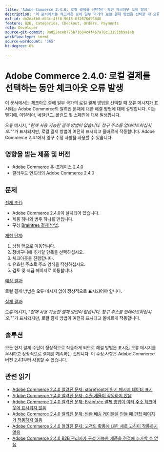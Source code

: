 ```yaml
---
title: 'Adobe Commerce 2.4.0: 로컬 결제를 선택하는 동안 체크아웃 오류 발생'
description: '이 문서에서는 체크아웃 중에 일부 국가의 로컬 결제 방법을 선택할 때 오류 메시지가 표시되는 Adobe Commerce의 알려진 문제에 대한 해결 방법에 대해 설명합니다. 이는 벨기에, 이탈리아, 네덜란드, 폴란드 및 스페인에 대해 발생합니다.'
exl-id: de2eafb0-d03c-4ff8-9615-0f2676d95848
feature: B2B, Categories, Checkout, Orders, Payments
role: Developer
source-git-commit: 0ad52eceb776b71604c4f467a70c13191bb9a1eb
workflow-type: tm+mt
source-wordcount: '365'
ht-degree: 0%

---
```


# Adobe Commerce 2.4.0: 로컬 결제를 선택하는 동안 체크아웃 오류 발생

이 문서에서는 체크아웃 중에 일부 국가의 로컬 결제 방법을 선택할 때 오류 메시지가 표시되는 Adobe Commerce의 알려진 문제에 대한 해결 방법에 대해 설명합니다. 이는 벨기에, 이탈리아, 네덜란드, 폴란드 및 스페인에 대해 발생합니다.

오류 메시지, &quot;*현재 사용 가능한 결제 방법이 없습니다. 청구 주소를 업데이트하십시오.*&quot;&quot;가 표시되지만, 로컬 결제 방법이 여전히 표시되고 올바르게 작동합니다. Adobe Commerce 2.4.1에서 영구 수정 사항을 사용할 수 있습니다.

## 영향을 받는 제품 및 버전

* Adobe Commerce 온-프레미스 2.4.0
* 클라우드 인프라의 Adobe Commerce 2.4.0

## 문제

<u>전제 조건</u>:

* Adobe Commerce 2.4.0이 설치되어 있습니다.
* 제품 하나와 범주 하나를 만듭니다.
* 구성 [Braintree 결제 방법](https://devdocs.magento.com/guides/v2.4/graphql/payment-methods/braintree.html).

<u>재현 단계</u>:

1. 상점 앞으로 이동합니다.
1. 장바구니에 추가할 항목을 선택하십시오.
1. 체크아웃을 진행합니다.
1. 유효한 주소로 주소 양식을 작성하십시오.
1. 검토 및 지급 페이지로 이동합니다.

<u>예상 결과</u>:

로컬 결제 방법은 오류 메시지 없이 정상적으로 표시되어야 합니다.

<u>실제 결과</u>:

오류 메시지, &quot;*현재 사용 가능한 결제 방법이 없습니다. 청구 주소를 업데이트하십시오.*&quot;&quot;가 표시되지만, 로컬 결제 방법이 여전히 표시되고 올바르게 작동합니다.

## 솔루션

모든 현지 결제 수단이 정상적으로 작동하게 되므로 해결 방법은 표시된 오류 메시지를 무시하고 정상적으로 결제를 계속하는 것입니다. 이 수정 사항은 Adobe Commerce 버전 2.4.1부터 사용할 수 있습니다.

## 관련 읽기

* [Adobe Commerce 2.4.0 알려진 문제: storefront에 원시 메시지 데이터 표시](/help/troubleshooting/storefront/magento-2-4-0-issue-storefront-raw-message-data-display.md)
* [Adobe Commerce 2.4.0 알려진 문제: 수출 세율이 작동하지 않음](/help/troubleshooting/miscellaneous/magento-2-4-0-known-issue-export-tax-rates-does-not-work.md)
* [Adobe Commerce 2.4.0 알려진 문제: Braintree 결제 방법이 여러 주소 체크아웃에 표시되지 않음](/help/troubleshooting/payments/magento-2-4-0-braintree-not-in-multiple-addresses-checkout.md)
* [Adobe Commerce 2.4.0 알려진 문제: 반환 배송 레이블을 만들 때 편집 페이지가 작동하지 않음](/help/troubleshooting/known-issues-patches-attached/magento-2-4-0-patch-returns-shipping-label-creation-issue.md)
* [Adobe Commerce 2.4.0 알려진 문제: 고객의 활동에 대한 새로 고침이 작동하지 않음](/help/troubleshooting/miscellaneous/magento-2-4-0-refresh-on-customer-activities-does-not-work.md)
* [Adobe Commerce 2.4.0 B2B 관리자가 구성 가능한 제품을 견적에 추가할 수 없음](/help/troubleshooting/miscellaneous/magento-2-4-0-b2b-admin-can-t-add-configurable-product-to-quote.md)
